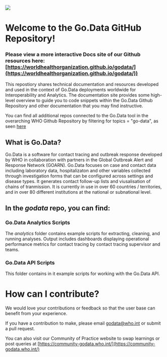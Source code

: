 ![](https://github.com/WorldHealthOrganization/godata/blob/master/docs/assets/godata-logo.png)

# Welcome to the Go.Data GitHub Repository!
### Please view a more interactive Docs site of our Github resources here: [https://worldhealthorganization.github.io/godata/](https://worldhealthorganization.github.io/godata/))

This repostiory shares technical documentation and resources developed and used in the context of Go.Data deployments worldwide for Interoperability and Analytics.
The documentation site provides some high-level overview to guide you to code snippets within the Go.Data Github Repository and other documentation that you may find instructive.

You can find all additional repos connected to the Go.Data tool in the overarching WHO Github Repository by filtering for topics = "go-data", as seen [here](https://github.com/WorldHealthOrganization?q=go-data&type=&language=)

## What is Go.Data?
Go.Data is a software for contact tracing and outbreak response developed by WHO in collaboration with partners in the Global Outbreak Alert and Response Network (GOARN). Go.Data focuses on case and contact data including laboratory data, hospitalizaton and other variables collected through investigation forms that can be configured across settings and disease types. It generates contact follow-up lists and viusalisation of chains of tranmission. It is currently in use in over 60 countries / territories, and in over 80 different institutions at the national or subnational level.

## In the *godata* repo, you can find:

###  Go.Data Analytics Scripts
The *analytics* folder contains example scripts for extracting, cleaning, and running analyses. Output includes dashboards displaying operational performance metrics for contact tracing by contact tracing supervisor and teams. 

### Go.Data API Scripts
This folder contains in it example scripts for working with the Go.Data API.

# How can I contribute?
We would love your contributions or feedback so that the user base can benefit from your experience. 

If you have a contribution to make, please email godata@who.int or submit a pull request. 

You can also visit our Community of Practice website to swap learnings or post queries at [https://community-godata.who.int/](https://community-godata.who.int/)
